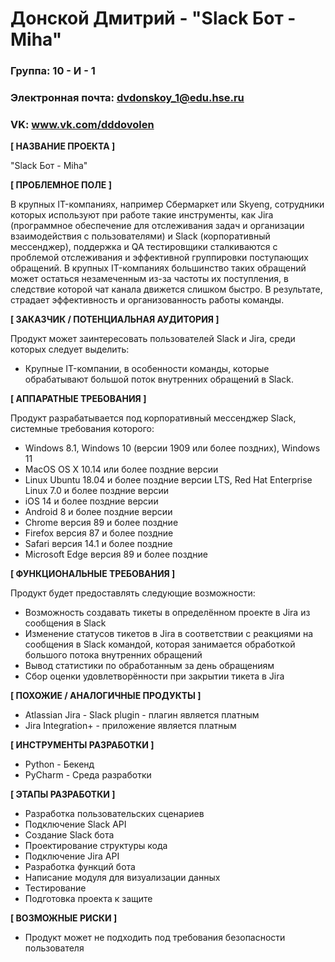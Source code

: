 # Донской Дмитрий - "Slack Бот - Miha"


### Группа: 10 - И - 1
### Электронная почта: dvdonskoy_1@edu.hse.ru
### VK: www.vk.com/dddovolen


**[ НАЗВАНИЕ ПРОЕКТА ]**

"Slack Бот - Miha"

**[ ПРОБЛЕМНОЕ ПОЛЕ ]**

В крупных IT-компаниях, например Сбермаркет или Skyeng, сотрудники которых используют при работе такие инструменты, как Jira (программное обеспечение для отслеживания задач и организации взаимодействия с пользователями) и Slack (корпоративный мессенджер), поддержка и QA тестировщики сталкиваются с проблемой отслеживания и эффективной группировки поступающих обращений. В крупных IT-компаниях большинство таких обращений может остаться незамеченным из-за частоты их поступления, в следствие которой чат канала движется слишком быстро. В результате, страдает эффективность и организованность работы команды.

**[ ЗАКАЗЧИК / ПОТЕНЦИАЛЬНАЯ АУДИТОРИЯ ]**

Продукт может заинтересовать пользователей Slack и Jira, среди которых следует выделить:

* Крупные IT-компании, в особенности команды, которые обрабатывают большой поток внутренних обращений в Slack.

**[ АППАРАТНЫЕ ТРЕБОВАНИЯ ]** 

Продукт разрабатывается под корпоративный мессенджер Slack, системные требования которого:

* Windows 8.1, Windows 10 (версии 1909 или более поздних), Windows 11
* MacOS OS X 10.14 или более поздние версии
* Linux Ubuntu 18.04 и более поздние версии LTS, Red Hat Enterprise Linux 7.0 и более поздние версии
* iOS 14 и более поздние версии
* Android 8 и более поздние версии
* Chrome версия 89 и более поздние
* Firefox версия 87 и более поздние
* Safari версия 14.1 и более поздние
* Microsoft Edge версия 89 и более поздние

**[ ФУНКЦИОНАЛЬНЫЕ ТРЕБОВАНИЯ ]**

Продукт будет предоставлять следующие возможности:
* Возможность создавать тикеты в определённом проекте в Jira из сообщения в Slack
* Изменение статусов тикетов в Jira в соответствии с реакциями на сообщения в Slack командой, которая занимается обработкой большого потока внутренних обращений
* Вывод статистики по обработанным за день обращениям
* Сбор оценки удовлетворённости при закрытии тикета в Jira

**[ ПОХОЖИЕ / АНАЛОГИЧНЫЕ ПРОДУКТЫ ]**

* Atlassian Jira - Slack plugin - плагин является платным
* Jira Integration+ - приложение является платным

**[ ИНСТРУМЕНТЫ РАЗРАБОТКИ ]**

* Python - Бекенд
* PyCharm - Среда разработки

**[ ЭТАПЫ РАЗРАБОТКИ ]**

*	Разработка пользовательских сценариев
*	Подключение Slack API
*	Создание Slack бота
*	Проектирование структуры кода
*	Подключение Jira API
*	Разработка функций бота
*	Написание модуля для визуализации данных
*	Тестирование
*	Подготовка проекта к защите

**[ ВОЗМОЖНЫЕ РИСКИ ]**

* Продукт может не подходить под требования безопасности пользователя

